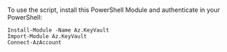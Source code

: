 #
To use the script, install this PowerShell Module and authenticate in your PowerShell:

```
Install-Module -Name Az.KeyVault
Import-Module Az.KeyVault
Connect-AzAccount
```